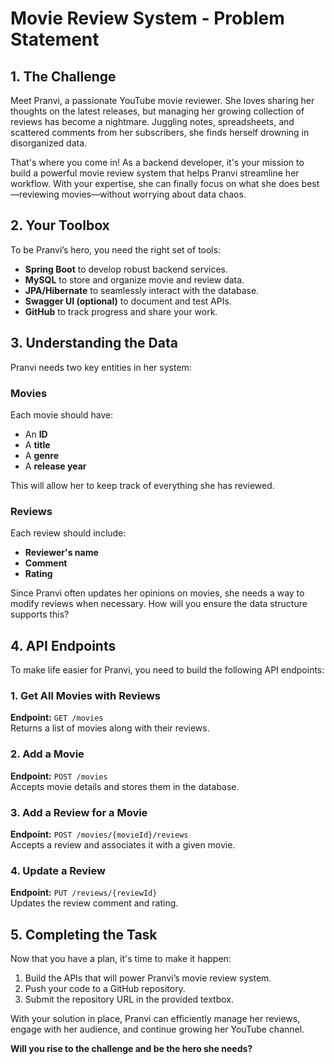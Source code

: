 # Movie Review System - Problem Statement

## 1. The Challenge

Meet Pranvi, a passionate YouTube movie reviewer. She loves sharing her thoughts on the latest releases, but managing her growing collection of reviews has become a nightmare. Juggling notes, spreadsheets, and scattered comments from her subscribers, she finds herself drowning in disorganized data.

That's where you come in! As a backend developer, it's your mission to build a powerful movie review system that helps Pranvi streamline her workflow. With your expertise, she can finally focus on what she does best—reviewing movies—without worrying about data chaos.

## 2. Your Toolbox

To be Pranvi’s hero, you need the right set of tools:

- **Spring Boot** to develop robust backend services.
- **MySQL** to store and organize movie and review data.
- **JPA/Hibernate** to seamlessly interact with the database.
- **Swagger UI (optional)** to document and test APIs.
- **GitHub** to track progress and share your work.

## 3. Understanding the Data

Pranvi needs two key entities in her system:

### Movies  
Each movie should have:
- An **ID**
- A **title**
- A **genre**
- A **release year**  

This will allow her to keep track of everything she has reviewed.

### Reviews  
Each review should include:
- **Reviewer's name**
- **Comment**
- **Rating**  

Since Pranvi often updates her opinions on movies, she needs a way to modify reviews when necessary. How will you ensure the data structure supports this?

## 4. API Endpoints

To make life easier for Pranvi, you need to build the following API endpoints:

### 1. Get All Movies with Reviews  
**Endpoint:** `GET /movies`  
Returns a list of movies along with their reviews.

### 2. Add a Movie  
**Endpoint:** `POST /movies`  
Accepts movie details and stores them in the database.

### 3. Add a Review for a Movie  
**Endpoint:** `POST /movies/{movieId}/reviews`  
Accepts a review and associates it with a given movie.

### 4. Update a Review  
**Endpoint:** `PUT /reviews/{reviewId}`  
Updates the review comment and rating.

## 5. Completing the Task

Now that you have a plan, it's time to make it happen:

1. Build the APIs that will power Pranvi’s movie review system.
2. Push your code to a GitHub repository.
3. Submit the repository URL in the provided textbox.

With your solution in place, Pranvi can efficiently manage her reviews, engage with her audience, and continue growing her YouTube channel.  

**Will you rise to the challenge and be the hero she needs?**
